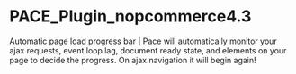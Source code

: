 # PACE_Plugin_nopcommerce4.3
Automatic page load progress bar | Pace will automatically monitor your ajax requests, event loop lag, document ready state, and elements on your page to decide the progress. On ajax navigation it will begin again!
